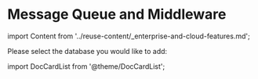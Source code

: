 # Message Queue and Middleware

import Content from '../reuse-content/_enterprise-and-cloud-features.md';

<Content />

 Please select the database you would like to add:

import DocCardList from '@theme/DocCardList';

<DocCardList />
